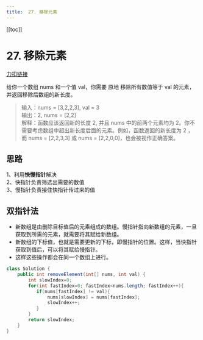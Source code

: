```yaml
---
title:  27. 移除元素
---
```

[[toc]]
# 27. 移除元素
[力扣链接](https://leetcode.cn/problems/remove-element/)

给你一个数组 nums 和一个值 val，你需要 原地 移除所有数值等于 val 的元素，并返回移除后数组的新长度。

>输入：nums = [3,2,2,3], val = 3  
输出：2, nums = [2,2]  
解释：函数应该返回新的长度 2, 并且 nums 中的前两个元素均为 2。你不需要考虑数组中超出新长度后面的元素。例如，函数返回的新长度为 2 ，而 nums = [2,2,3,3] 或 nums = [2,2,0,0]，也会被视作正确答案。



## 思路  
1、利用**快慢指针**解决  
2、快指针负责筛选出需要的数值  
3、慢指针负责接住快指针传过来的值
## 双指针法
+ 新数组是由删除目标值后的元素组成的数组。慢指针指向新数组的元素，一旦获取到所需的元素，就需要将其赋给新数组。  
+ 新数组的下标值，也就是需要更新的下标，即慢指针的位置。这样，当快指针获取到值后，可以将其赋给慢指针。  
+ 这样这些操作都会在同一个数组上进行。
~~~java
class Solution {
    public int removeElement(int[] nums, int val) {
        int slowIndex=0;
        for(int fastIndex=0; fastIndex<nums.length; fastIndex++){
           if(nums[fastIndex] != val){
               nums[slowIndex] = nums[fastIndex];
               slowIndex++;
           }         
        }
        return slowIndex;
    }
}
~~~